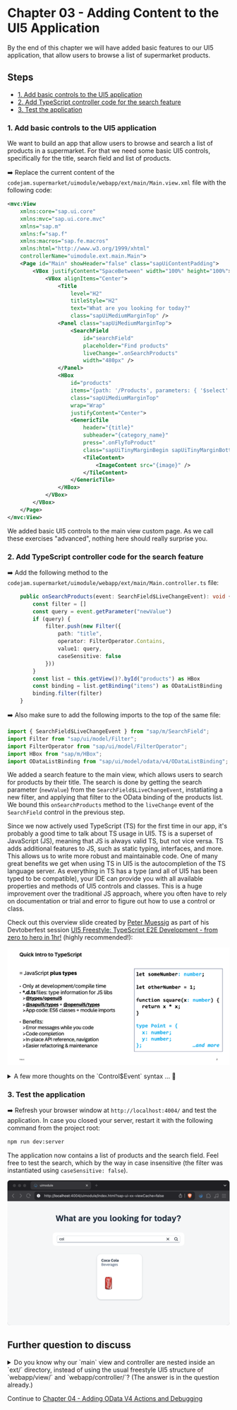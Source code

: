 # Chapter 03 - Adding Content to the UI5 Application

By the end of this chapter we will have added basic features to our UI5 application, that allow users to browse a list of supermarket products.

## Steps

- [1. Add basic controls to the UI5 application](#1-add-basic-controls-to-the-ui5-application)<br>
- [2. Add TypeScript controller code for the search feature](#2-add-typescript-controller-code-for-the-search-feature)<br>
- [3. Test the application](#3-test-the-application)<br>

### 1. Add basic controls to the UI5 application

We want to build an app that allow users to browse and search a list of products in a supermarket. For that we need some basic UI5 controls, specifically for the title, search field and list of products.

➡️ Replace the current content of the `codejam.supermarket/uimodule/webapp/ext/main/Main.view.xml` file with the following code:

```xml
<mvc:View
	xmlns:core="sap.ui.core"
	xmlns:mvc="sap.ui.core.mvc"
	xmlns="sap.m"
	xmlns:f="sap.f"
	xmlns:macros="sap.fe.macros"
	xmlns:html="http://www.w3.org/1999/xhtml"
	controllerName="uimodule.ext.main.Main">
	<Page id="Main" showHeader="false" class="sapUiContentPadding">
		<VBox justifyContent="SpaceBetween" width="100%" height="100%">
			<VBox alignItems="Center">
				<Title
					level="H2"
					titleStyle="H2"
					text="What are you looking for today?"
					class="sapUiMediumMarginTop" />
				<Panel class="sapUiMediumMarginTop">
					<SearchField
                        id="searchField"
						placeholder="Find products"
						liveChange=".onSearchProducts"
						width="480px" />
				</Panel>
				<HBox
					id="products"
					items="{path: '/Products', parameters: { '$select': '*' }}"
					class="sapUiMediumMarginTop"
					wrap="Wrap"
					justifyContent="Center">
					<GenericTile
						header="{title}"
						subheader="{category_name}"
						press=".onFlyToProduct"
						class="sapUiTinyMarginBegin sapUiTinyMarginBottom">
						<TileContent>
							<ImageContent src="{image}" />
						</TileContent>
					</GenericTile>
				</HBox>
			</VBox>
		</VBox>
	</Page>
</mvc:View>
```

We added basic UI5 controls to the main view custom page. As we call these exercises "advanced", nothing here should really surprise you.

### 2. Add TypeScript controller code for the search feature

➡️ Add the following method to the `codejam.supermarket/uimodule/webapp/ext/main/Main.controller.ts` file:

```typescript
	public onSearchProducts(event: SearchField$LiveChangeEvent): void {
		const filter = []
		const query = event.getParameter("newValue")
		if (query) {
			filter.push(new Filter({
				path: "title",
				operator: FilterOperator.Contains,
				value1: query,
				caseSensitive: false
			}))
		}
		const list = this.getView()?.byId("products") as HBox
		const binding = list.getBinding("items") as ODataListBinding
		binding.filter(filter)
	}
```

➡️ Also make sure to add the following imports to the top of the same file:

```typescript
import { SearchField$LiveChangeEvent } from "sap/m/SearchField";
import Filter from "sap/ui/model/Filter";
import FilterOperator from "sap/ui/model/FilterOperator";
import HBox from "sap/m/HBox";
import ODataListBinding from "sap/ui/model/odata/v4/ODataListBinding";
```

We added a search feature to the main view, which allows users to search for products by their title. The search is done by getting the search parameter (`newValue`) from the `SearchField$LiveChangeEvent`, instatiating a new filter, and applying that filter to the OData binding of the products list. We bound this `onSearchProducts` method to the `liveChange` event of the `SearchField` control in the previous step.

Since we now actively used TypeScript (TS) for the first time in our app, it's probably a good time to talk about TS usage in UI5. TS is a superset of JavaScript (JS), meaning that JS is always valid TS, but not vice versa. TS adds additional features to JS, such as static typing, interfaces, and more. This allows us to write more robust and maintainable code. One of many great benefits we get when using TS in UI5 is the autocompletion of the TS language server. As everything in TS has a type (and all of UI5 has been typed to be compatible), your IDE can provide you with all available properties and methods of UI5 controls and classes. This is a huge improvement over the traditional JS approach, where you often have to rely on documentation or trial and error to figure out how to use a control or class.

Check out this overview slide created by [Peter Muessig](https://github.com/petermuessig) as part of his Devtoberfest session [UI5 Freestyle: TypeScript E2E Development - from zero to hero in 1hr!](https://www.youtube.com/watch?v=7aAehB4ejHQ) (highly recommended!):

![ts-overview-slide](./ts-overview-slide.png)

<details>
<summary>A few more thoughts on the `Control$Event` syntax ... 💬</summary>

<br>

> The `Control$Event` syntax is how UI5 exposes types for events of a control. We can use these types so that the event parameters are also typed and available in the IDE.

</details>

### 3. Test the application

➡️ Refresh your browser window at `http://localhost:4004/` and test the application. In case you closed your server, restart it with the following command from the project root:

```bash
npm run dev:server
```

The application now contains a list of products and the search field. Feel free to test the search, which by the way in case insensitive (the filter was instantiated using `caseSensitive: false`).

![application](./application.png)

## Further question to discuss

<details>
<summary>Do you know why our `main` view and controller are nested inside an `ext/` directory, instead of using the usual freestyle UI5 structure of `webapp/view/` and `webapp/controller/`? (The answer is in the question already.)</summary>

<br>

> We use the SAP Fiori elements flexible programming model (FPM) for our UI5 application (instead of going full freestyle), which allows us to use custom pages and fragments within the boundaries of SAP Fiori elements. The `ext/` directory is a convention used by the FPM to indicate that the view and controller are extensions of the main view and controller. This allows us to keep the custom code separate from the generated (framework) code, making it easier to maintain and update the application in the future.

</details>

Continue to [Chapter 04 - Adding OData V4 Actions and Debugging](/chapters/04-adding-odata-v4-actions-and-debugging/)
